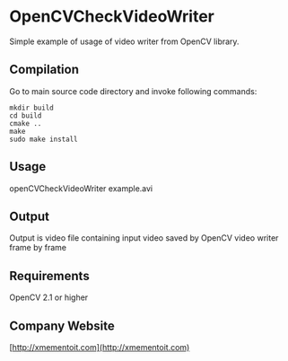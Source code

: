 OpenCVCheckVideoWriter
=========
Simple example of usage of video writer from OpenCV library.

Compilation
---------
Go to main source code directory and invoke following commands:
```
mkdir build
cd build
cmake ..
make 
sudo make install
```

Usage
---------
openCVCheckVideoWriter example.avi

Output
---------
Output is video file containing input video saved by OpenCV video writer frame
by frame

Requirements
---------
OpenCV 2.1 or higher 

Company Website
---------
[http://xmementoit.com](http://xmementoit.com)
